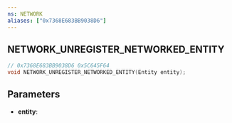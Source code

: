 ```yaml
---
ns: NETWORK
aliases: ["0x7368E683BB9038D6"]
---
```

## NETWORK_UNREGISTER_NETWORKED_ENTITY

```c
// 0x7368E683BB9038D6 0x5C645F64
void NETWORK_UNREGISTER_NETWORKED_ENTITY(Entity entity);
```


## Parameters
* **entity**: 

